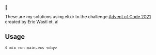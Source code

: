 🎄

These are my solutions using elixir to the challenge [Advent of Code 2021](https://adventofcode.com/2021/) created by Eric Wastl et. al

## Usage

```shell
$ mix run main.exs <day>
```
